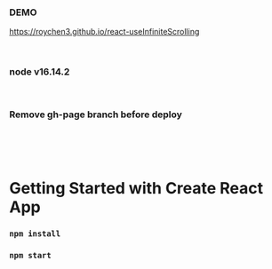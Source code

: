 ### DEMO
https://roychen3.github.io/react-useInfiniteScrolling

<br />

### node v16.14.2

<br />

### Remove gh-page branch before deploy

<br />
<br />
<br />

# Getting Started with Create React App

### `npm install`

### `npm start`
